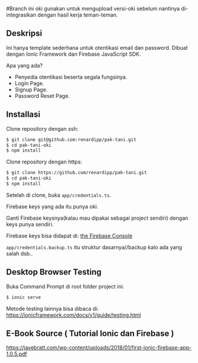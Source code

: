 #Branch ini oki gunakan untuk mengupload versi-oki sebelum nantinya di-integrasikan dengan hasil kerja teman-teman.

## Deskripsi

Ini hanya template sederhana untuk otentikasi email dan password.
Dibuat dengan Ionic Framework dan Firebase JavaScript SDK.

Apa yang ada?

* Penyedia otentikasi beserta segala fungsinya.
* Login Page.
* Signup Page.
* Password Reset Page.

## Installasi

Clone repository dengan ssh:

```sh
$ git clone git@github.com:renardipp/pak-tani.git
$ cd pak-tani-oki
$ npm install
```

Clone repository dengan https:

```sh
$ git clone https://github.com/renardipp/pak-tani.git
$ cd pak-tani-oki
$ npm install
```

Setelah di clone, buka `app/credentials.ts`.

Firebase keys yang ada itu punya oki.

Ganti Firebase keysnya(kalau mau dipakai sebagai project sendiri) dengan keys punya sendiri.

Firebase keys bisa didapat di:
[the Firebase Console](https://console.firebase.google.com)

`app/credentials.backup.ts` itu struktur dasarnya//backup kalo ada yang salah dsb..


## Desktop Browser Testing

Buka Command Prompt di root folder project ini.
```sh
$ ionic serve
```

Metode testing lainnya bisa dibaca di:
https://ionicframework.com/docs/v1/guide/testing.html

## E-Book Source ( Tutorial Ionic dan Firebase )

https://javebratt.com/wp-content/uploads/2018/01/first-ionic-firebase-app-1.0.5.pdf
